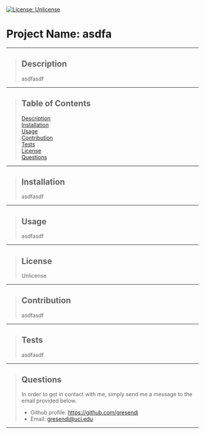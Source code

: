 [![License: Unlicense](https://img.shields.io/badge/license-Unlicense-blue.svg)](http://unlicense.org/)
  # Project Name: asdfa   
  * * *
   >## Description
   >asdfasdf
  * * *
   >## Table of Contents
   > [Description](#description)  
   > [Installation](#installation)  
   > [Usage](#usage)  
   > [Contribution](#contribution)  
   > [Tests](#tests)  
   > [License](#license)  
   > [Questions](#questions)  
  * * *
   >## Installation
   >asdfasdf
  * * *
   >## Usage
   >asdfasdf
   * * *
   >## License
   >Unlicense   
  * * *
   >## Contribution
   >asdfasdf
  * * *
   >## Tests
   >asdfasdf
  * * *
 > ## Questions
 >In order to get in contact with me, simply send me a message to the email provided below.
 > - Github profile: https://github.com/gresendi  
 > - Email: gresendi@uci.edu
  * * *

